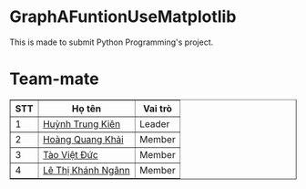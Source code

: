 <h1>GraphAFuntionUseMatplotlib</h1>
<p>This is made to submit Python Programming's project.</p>
<h1>Team-mate</h1>
<table border="1">
        <tr>
            <th>STT</th>
            <th>Họ tên</th> <th>Vai trò</th>
        </tr>
        <tr>
            <td>1</td>
            <td><a href="https://github.com/K0l4s">Huỳnh Trung Kiên</a></td>
          <td>Leader</td>
        </tr>
  <tr>
            <td>2</td>
            <td><a href="https://github.com/kaikpr">Hoàng Quang Khải</a></td> <td>Member</td>
        </tr>
  <tr>
            <td>3</td>
            <td><a href="https://github.com/taovietduc193">Tào Việt Đức</a></td> <td>Member</td>
        </tr>
  <tr>
            <td>4</td>
            <td><a href="https://github.com/iamnganne">Lê Thị Khánh Ngânn</a></td> <td>Member</td>
        </tr>
</table>
